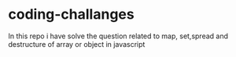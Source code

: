 # coding-challanges
In this repo i have solve the question related to map, set,spread and destructure of array or object  in javascript
